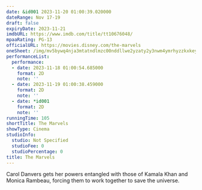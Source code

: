 ```yaml
---
date: &id001 2023-11-20 01:00:39.020000
dateRange: Nov 17-19
draft: false
expiryDate: 2023-11-21
imdbURL: https://www.imdb.com/title/tt10676048/
mpaaRating: PG-13
officialURL: https://movies.disney.com/the-marvels
oneSheet: /img/mv5bywq4nja3mtatndlmzc00nddllwe2yzaty2y3nwm4ymrhyzzkxkeyxkfqcgdeqxvymtm1njm2odg1._v1_.jpg
performanceList:
  performance:
  - date: 2023-11-18 01:00:54.685000
    format: 2D
    note: ''
  - date: 2023-11-19 01:00:38.459000
    format: 2D
    note: ''
  - date: *id001
    format: 2D
    note: ''
runningTime: 105
shortTitle: The Marvels
showType: Cinema
studioInfo:
  studio: Not Specified
  studioFee: 0
  studioPercentage: 0
title: The Marvels
---
```


Carol Danvers gets her powers entangled with those of Kamala Khan and Monica Rambeau, forcing them to work together to save the universe.
